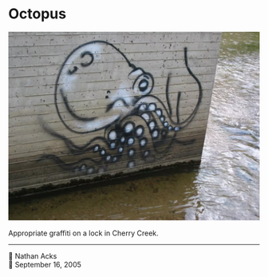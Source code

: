 # Octopus

![Octopus graffiti on the side of a concrete lock near the confluence of Cherry Creek and the Platte River](assets/b6c98ff5d716f4e32ddea567c8442c01.webp)

Appropriate graffiti on a lock in Cherry Creek.

- - - -

👤 Nathan Acks  
📅 September 16, 2005
